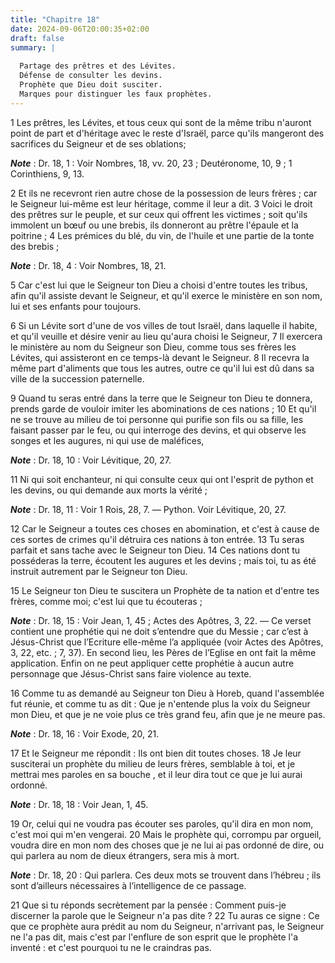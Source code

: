 ```yaml
---
title: "Chapitre 18"
date: 2024-09-06T20:00:35+02:00
draft: false
summary: |
  
  Partage des prêtres et des Lévites.
  Défense de consulter les devins.
  Prophète que Dieu doit susciter.
  Marques pour distinguer les faux prophètes.
---
```



1 Les prêtres, les Lévites, et tous ceux qui sont de la même tribu n'auront point de part et d'héritage avec le reste d'Israël, parce qu'ils mangeront des sacrifices du Seigneur et de ses oblations;

***Note*** :  Dr. 18, 1 : Voir Nombres, 18, vv. 20, 23 ; Deutéronome, 10, 9 ; 1 Corinthiens, 9, 13.

2 Et ils ne recevront rien autre chose de la possession de leurs frères ; car le Seigneur lui-même est leur héritage, comme il leur a dit. 3 Voici le droit des prêtres sur le peuple, et sur ceux qui offrent les victimes ; soit qu'ils immolent un bœuf ou une brebis, ils donneront au prêtre l'épaule et la poitrine ; 4 Les prémices du blé, du vin, de l'huile et une partie de la tonte des brebis ;

***Note*** :  Dr. 18, 4 : Voir Nombres, 18, 21.

5 Car c'est lui que le Seigneur ton Dieu a choisi d'entre toutes les tribus, afin qu'il assiste devant le Seigneur, et qu'il exerce le ministère en son nom, lui et ses enfants pour toujours.


6 Si un Lévite sort d'une de vos villes de tout Israël, dans laquelle il habite, et qu'il veuille et désire venir au lieu qu'aura choisi le Seigneur, 7 Il exercera le ministère au nom du Seigneur son Dieu, comme tous ses frères les Lévites, qui assisteront en ce temps-là devant le Seigneur. 8 Il recevra la même part d'aliments que tous les autres, outre ce qu'il lui est dû dans sa ville de la succession paternelle.


9 Quand tu seras entré dans la terre que le Seigneur ton Dieu te donnera, prends garde de vouloir imiter les abominations de ces nations ; 10 Et qu'il ne se trouve au milieu de toi personne qui purifie son fils ou sa fille, les faisant passer par le feu, ou qui interroge des devins, et qui observe les songes et les augures, ni qui use de maléfices,

***Note*** :  Dr. 18, 10 : Voir Lévitique, 20, 27.

11 Ni qui soit enchanteur, ni qui consulte ceux qui ont l'esprit de python et les devins, ou qui demande aux morts la vérité ;

***Note*** :  Dr. 18, 11 : Voir 1 Rois, 28, 7. ― Python. Voir Lévitique, 20, 27.

12 Car le Seigneur a toutes ces choses en abomination, et c'est à cause de ces sortes de crimes qu'il détruira ces nations à ton entrée. 13 Tu seras parfait et sans tache avec le Seigneur ton Dieu. 14 Ces nations dont tu posséderas la terre, écoutent les augures et les devins ; mais toi, tu as été instruit autrement par le Seigneur ton Dieu.


15 Le Seigneur ton Dieu te suscitera un Prophète de ta nation et d'entre tes frères, comme moi; c'est lui que tu écouteras ;

***Note*** :  Dr. 18, 15 : Voir Jean, 1, 45 ; Actes des Apôtres, 3, 22. ― Ce verset contient une prophétie qui ne doit s’entendre que du Messie ; car c’est à Jésus-Christ que l’Ecriture elle-même l’a appliquée (voir Actes des Apôtres, 3, 22, etc. ; 7, 37). En second lieu, les Pères de l’Eglise en ont fait la même application. Enfin on ne peut appliquer cette prophétie à aucun autre personnage que Jésus-Christ sans faire violence au texte.

16 Comme tu as demandé au Seigneur ton Dieu à Horeb, quand l'assemblée fut réunie, et comme tu as dit : Que je n'entende plus la voix du Seigneur mon Dieu, et que je ne voie plus ce très grand feu, afin que je ne meure pas.

***Note*** :  Dr. 18, 16 : Voir Exode, 20, 21.

17 Et le Seigneur me répondit : Ils ont bien dit toutes choses. 18 Je leur susciterai un prophète du milieu de leurs frères, semblable à toi, et je mettrai mes paroles en sa bouche , et il leur dira tout ce que je lui aurai ordonné.

***Note*** :  Dr. 18, 18 : Voir Jean, 1, 45.

19 Or, celui qui ne voudra pas écouter ses paroles, qu'il dira en mon nom, c'est moi qui m'en vengerai. 20 Mais le prophète qui, corrompu par orgueil, voudra dire en mon nom des choses que je ne lui ai pas ordonné de dire, ou qui parlera au nom de dieux étrangers, sera mis à mort.

***Note*** :  Dr. 18, 20 : Qui parlera. Ces deux mots se trouvent dans l’hébreu ; ils sont d’ailleurs nécessaires à l’intelligence de ce passage.

21 Que si tu réponds secrètement par la pensée : Comment puis-je discerner la parole que le Seigneur n'a pas dite ? 22 Tu auras ce signe : Ce que ce prophète aura prédit au nom du Seigneur, n'arrivant pas, le Seigneur ne l'a pas dit, mais c'est par l'enflure de son esprit que le prophète l'a inventé : et c'est pourquoi tu ne le craindras pas.

